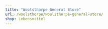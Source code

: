```yaml
---
title: "Woolsthorpe General Store"
url: /woolsthorpe/woolsthorpe-general-store/
shop: Lebensmittel
---
```

